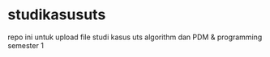 # studikasusuts
repo ini untuk upload file studi kasus uts algorithm dan PDM &amp; programming semester 1
